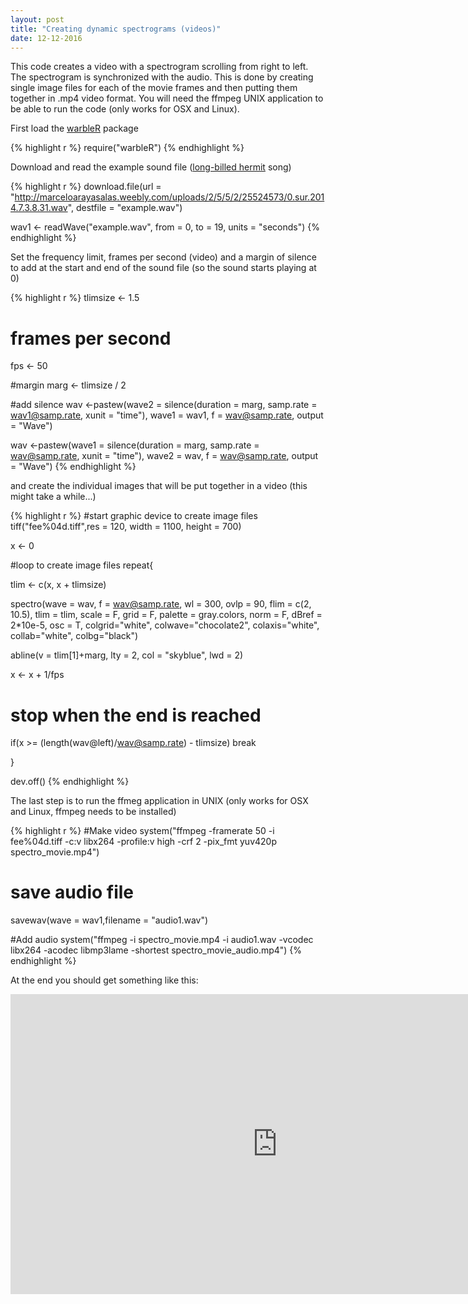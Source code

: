 ```yaml
---
layout: post
title: "Creating dynamic spectrograms (videos)"
date: 12-12-2016
---
```


This code creates a video with a spectrogram scrolling from right to left. The spectrogram is synchronized with the audio. This is done by creating single image files for each of the movie frames and then putting them together in .mp4 video format. You will need  the ffmpeg UNIX application to be able to run the code (only works for OSX and Linux).  

First load the [warbleR](https://cran.r-project.org/package=warbleR) package 


{% highlight r %}
require("warbleR")
{% endhighlight %}

Download and read the example sound file ([long-billed hermit](http://neotropical.birds.cornell.edu/portal/species/overview?p_p_spp=231771) song)


{% highlight r %}
download.file(url = "http://marceloarayasalas.weebly.com/uploads/2/5/5/2/25524573/0.sur.2014.7.3.8.31.wav", 
    destfile = "example.wav")

wav1 <- readWave("example.wav", from = 0, to = 19, units = "seconds")
{% endhighlight %}

Set the frequency limit, frames per second (video) and a margin of silence to add at the start and end of the sound file (so the sound starts playing at 0)


{% highlight r %}
tlimsize <- 1.5


# frames per second
fps <- 50

#margin
marg <- tlimsize / 2

#add silence
wav <-pastew(wave2 = silence(duration = marg, samp.rate = wav1@samp.rate, 
            xunit = "time"), wave1 = wav1, f = wav@samp.rate, 
            output = "Wave")

wav <-pastew(wave1 = silence(duration = marg, samp.rate = wav@samp.rate, 
            xunit = "time"), wave2 = wav, f = wav@samp.rate,
            output = "Wave")
{% endhighlight %}

 and create the individual images that will be put together in a video (this might take a while...)
 

{% highlight r %}
#start graphic device to create image files
tiff("fee%04d.tiff",res = 120, width = 1100, height = 700)

x <- 0

#loop to create image files 
repeat{

  tlim <- c(x, x + tlimsize)

  spectro(wave = wav, f = wav@samp.rate, wl = 300, ovlp = 90, 
          flim = c(2, 10.5), tlim = tlim, scale = F, grid = F, 
          palette = gray.colors,  norm = F, dBref = 2*10e-5, 
          osc = T, colgrid="white", colwave="chocolate2", 
          colaxis="white", collab="white", colbg="black")
  
  abline(v = tlim[1]+marg, lty = 2, col = "skyblue", lwd = 2)
  
  x <- x + 1/fps
  
  # stop when the end is reached
  if(x >= (length(wav@left)/wav@samp.rate) - tlimsize) break
  
  }

dev.off()
{% endhighlight %}

The last step is to run the ffmeg application in UNIX (only works for OSX and Linux, ffmpeg needs to be installed)


{% highlight r %}
#Make video
system("ffmpeg -framerate 50 -i fee%04d.tiff -c:v libx264 -profile:v high -crf 2 -pix_fmt yuv420p spectro_movie.mp4")

# save audio file
savewav(wave = wav1,filename =  "audio1.wav")

#Add audio
system("ffmpeg -i spectro_movie.mp4 -i audio1.wav -vcodec libx264 -acodec libmp3lame -shortest spectro_movie_audio.mp4")
{% endhighlight %}

At the end you should get something like this:

<iframe width="854/2" height="480/2" src="https://www.youtube.com/embed/McAQaIXeuUQ" frameborder="0" allowfullscreen></iframe>

